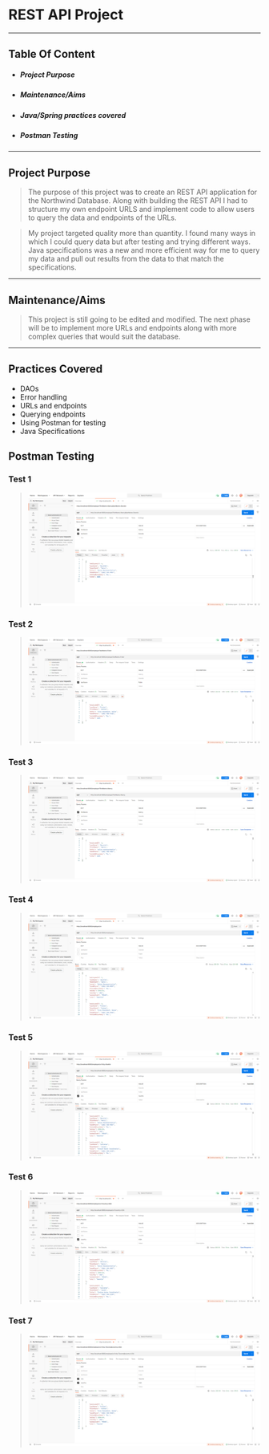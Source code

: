 # **REST API Project**

___


## Table Of Content

- ##### Project Purpose
- ##### Maintenance/Aims
- ##### Java/Spring practices covered
- ##### Postman Testing
___

## Project Purpose
> The purpose of this project was to create an REST API application for the Northwind Database. Along with building the REST API I had to structure my own endpoint URLS and implement code to allow users to query the data and endpoints of the URLs.

> My project targeted quality more than quantity. I found many ways in which I could query data but after testing and trying different ways. Java specifications was a new and more efficient way for me to query my data and pull out results from the data to that match the specifications.
___

## Maintenance/Aims
> This project is still going to be edited and modified. The next phase will be to implement more URLs and endpoints along with more complex queries that would suit the database.
___


## Practices Covered
- DAOs
- Error handling
- URLs and endpoints
- Querying endpoints
- Using Postman for testing
- Java Specifications

## Postman Testing
### Test 1
>![Test 1](Pictures/Test1.png)
### Test 2
>![Test 2](Pictures/Test2.png)
### Test 3
>![Test 3](Pictures/Test3.png)
### Test 4
>![Test 4](Pictures/Test4.png)
### Test 5
>![Test 5](Pictures/Test5.png)
### Test 6
>![Test 6](Pictures/Test6.png)
### Test 7
>![Test 7](Pictures/Test7.png)
